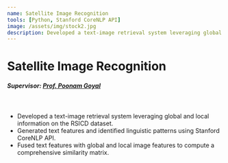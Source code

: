```yaml
---
name: Satellite Image Recognition
tools: [Python, Stanford CoreNLP API]
image: /assets/img/stock2.jpg
description: Developed a text-image retrieval system leveraging global and local information on the RSICD dataset.
---
```

# Satellite Image Recognition
##### Supervisor: <a href = "https://www.bits-pilani.ac.in/pilani/poonam-goyal/"> Prof. Poonam Goyal</a>

<br>
<ul>
  <li>Developed a text-image retrieval system leveraging global and local information on the RSICD dataset.</li>
  <li>Generated text features and identified linguistic patterns using Stanford CoreNLP API.</li>
  <li>Fused text features with global and local image features to compute a comprehensive similarity matrix.</li>
</ul>